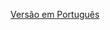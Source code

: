 [Versão em Português](https://github.com/diegomiranda02/juris-graph-insights/blob/main/README_portugues.md)
